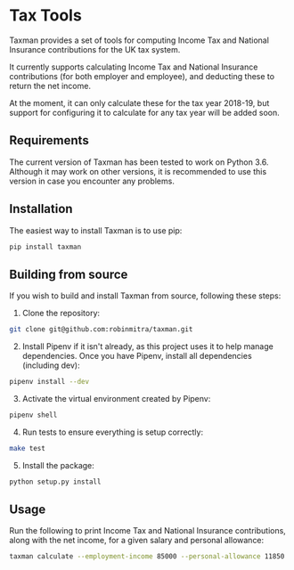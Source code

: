 Tax Tools
=========

Taxman provides a set of tools for computing Income Tax and National Insurance 
contributions for the UK tax system.

It currently supports calculating Income Tax and National Insurance 
contributions (for both employer and employee), and deducting these to return 
the net income. 

At the moment, it can only calculate these for the tax year 2018-19, but 
support for configuring it to calculate for any tax year will be added soon.

Requirements
------------

The current version of Taxman has been tested to work on Python 3.6. 
Although it may work on other versions, it is recommended to use this version 
in case you encounter any problems.

Installation
------------

The easiest way to install Taxman is to use pip:

```bash
pip install taxman
```

Building from source
--------------------

If you wish to build and install Taxman from source, following these steps:

1. Clone the repository:

```bash
git clone git@github.com:robinmitra/taxman.git
```

2. Install Pipenv if it isn't already, as this project uses it to help manage 
dependencies. Once you have Pipenv, install all dependencies (including dev):

```bash
pipenv install --dev
```

3. Activate the virtual environment created by Pipenv:

```bash
pipenv shell
```

4. Run tests to ensure everything is setup correctly:

```bash
make test
```

5. Install the package:

```bash
python setup.py install
```

Usage
-----

Run the following to print Income Tax and National Insurance contributions, 
along with the net income, for a given salary and personal allowance: 

```bash
taxman calculate --employment-income 85000 --personal-allowance 11850
```